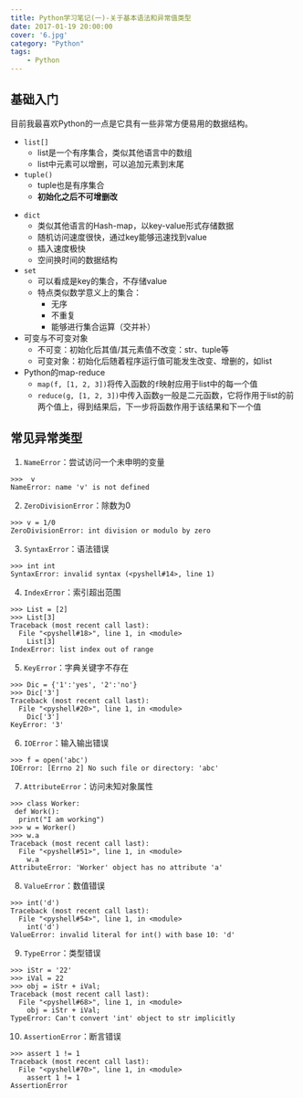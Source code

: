 ```yaml
---
title: Python学习笔记(一)-关于基本语法和异常值类型
date: 2017-01-19 20:00:00
cover: '6.jpg'
category: "Python"
tags:
    - Python
---
```


## 基础入门
目前我最喜欢Python的一点是它具有一些非常方便易用的数据结构。
* `list[]`
  * list是一个有序集合，类似其他语言中的数组
  * list中元素可以增删，可以追加元素到末尾
* `tuple()`
  * tuple也是有序集合
  * __初始化之后不可增删改__
<!-- more -->
* `dict`
  * 类似其他语言的Hash-map，以key-value形式存储数据
  * 随机访问速度很快，通过key能够迅速找到value
  * 插入速度极快
  * 空间换时间的数据结构
* `set`
  * 可以看成是key的集合，不存储value
  * 特点类似数学意义上的集合：
    * 无序
    * 不重复
    * 能够进行集合运算（交并补）
* 可变与不可变对象
  * 不可变：初始化后其值/其元素值不改变：str、tuple等
  * 可变对象：初始化后随着程序运行值可能发生改变、增删的，如list
* Python的map-reduce
  * `map(f, [1, 2, 3])`将传入函数的`f`映射应用于list中的每一个值
  * `reduce(g, [1, 2, 3])`中传入函数`g`一般是二元函数，它将作用于list的前两个值上，得到结果后，下一步将函数作用于该结果和下一个值

## 常见异常类型
1. `NameError`：尝试访问一个未申明的变量
```
>>>  v
NameError: name 'v' is not defined
```
2. `ZeroDivisionError`：除数为0
```
>>> v = 1/0
ZeroDivisionError: int division or modulo by zero
```

3. `SyntaxError`：语法错误
```
>>> int int
SyntaxError: invalid syntax (<pyshell#14>, line 1)
```

4. `IndexError`：索引超出范围
```
>>> List = [2]
>>> List[3]
Traceback (most recent call last):
  File "<pyshell#18>", line 1, in <module>
    List[3]
IndexError: list index out of range
```

5. `KeyError`：字典关键字不存在
```
>>> Dic = {'1':'yes', '2':'no'}
>>> Dic['3']
Traceback (most recent call last):
  File "<pyshell#20>", line 1, in <module>
    Dic['3']
KeyError: '3'
```

6. `IOError`：输入输出错误
```
>>> f = open('abc')
IOError: [Errno 2] No such file or directory: 'abc'
```

7. `AttributeError`：访问未知对象属性
```
>>> class Worker:
 def Work():
  print("I am working")
>>> w = Worker()
>>> w.a
Traceback (most recent call last):
  File "<pyshell#51>", line 1, in <module>
    w.a
AttributeError: 'Worker' object has no attribute 'a'
```

8. `ValueError`：数值错误
```
>>> int('d')
Traceback (most recent call last):
  File "<pyshell#54>", line 1, in <module>
    int('d')
ValueError: invalid literal for int() with base 10: 'd'
```

9. `TypeError`：类型错误
```
>>> iStr = '22'
>>> iVal = 22
>>> obj = iStr + iVal;
Traceback (most recent call last):
  File "<pyshell#68>", line 1, in <module>
    obj = iStr + iVal;
TypeError: Can't convert 'int' object to str implicitly
```

10. `AssertionError`：断言错误
```
>>> assert 1 != 1
Traceback (most recent call last):
  File "<pyshell#70>", line 1, in <module>
    assert 1 != 1
AssertionError
```

